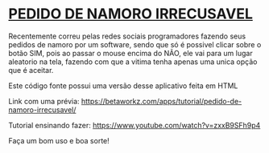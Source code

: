 # <a href='https://joaombdev.github.io/pedido-de-namoro-irrecusavel/'>PEDIDO DE NAMORO IRRECUSAVEL</a>

Recentemente correu pelas redes sociais programadores fazendo seus pedidos de namoro por um software, sendo que só é possivel clicar sobre o botão SIM, pois ao passar o mouse encima do NÃO, ele vai para um lugar aleatorio na tela, fazendo com que a vitima tenha apenas uma unica opção que é aceitar.

Este código fonte possui uma versão desse aplicativo feita em HTML

Link com uma prévia: https://betaworkz.com/apps/tutorial/pedido-de-namoro-irrecusavel/

Tutorial ensinando fazer: https://www.youtube.com/watch?v=zxxB9SFh9p4

Faça um bom uso e boa sorte!
